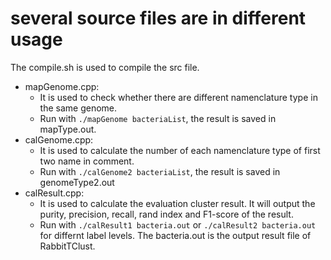 # several source files are in different usage 
The compile.sh is used to compile the src file.

* mapGenome.cpp: 
  * It is used to check whether there are different namenclature type in the same genome.  
  * Run with `./mapGenome bacteriaList`, the result is saved in mapType.out.
* calGenome.cpp: 
  * It is used to calculate the number of each namenclature type of first two name in comment.  
  * Run with `./calGenome2 bacteriaList`, the result is saved in genomeType2.out
* calResult.cpp: 
  * It is used to calculate the evaluation cluster result. It will output the purity, precision, recall, rand index and F1-score of the result.  
  * Run with `./calResult1 bacteria.out` or `./calResult2 bacteria.out` for differnt label levels. The bacteria.out is the output result file of RabbitTClust.






